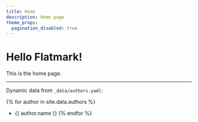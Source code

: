 ```yaml
---
title: Home
description: Home page
theme_props:
  pagination_disabled: true
---
```


# Hello Flatmark!

This is the home page.

---

Dynamic data from `_data/authors.yaml`:

{% for author in site.data.authors %}
- {{ author.name }}
{% endfor %}
